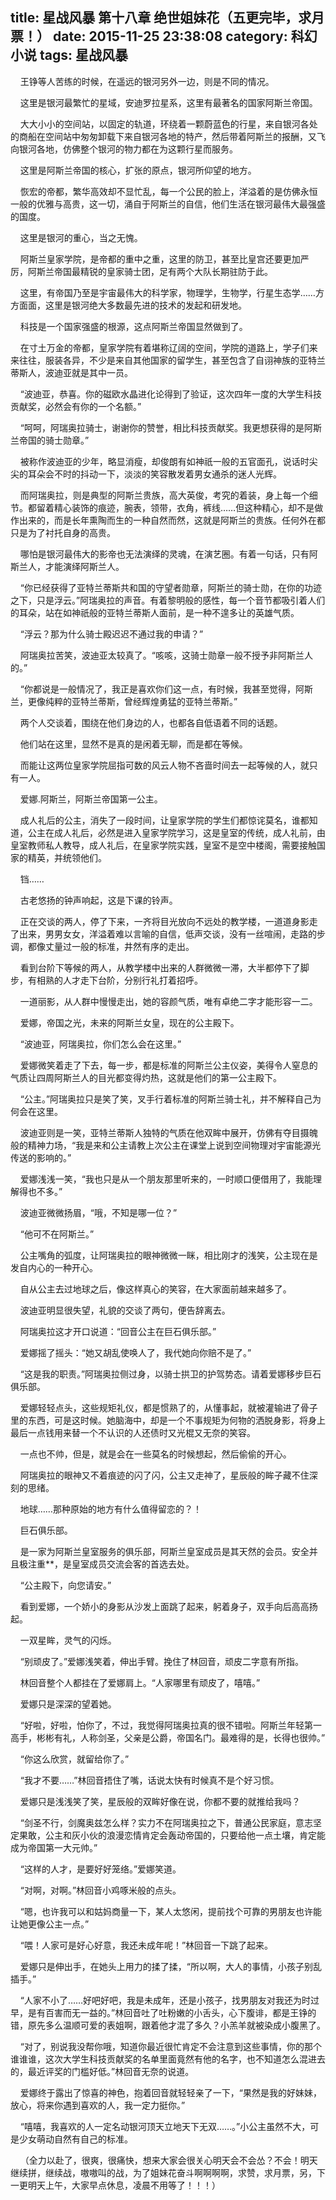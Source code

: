 title: 星战风暴 第十八章 绝世姐妹花（五更完毕，求月票！）
date: 2015-11-25 23:38:08
category: 科幻小说
tags: 星战风暴
---
&nbsp;&nbsp;&nbsp;&nbsp;王铮等人苦练的时候，在遥远的银河另外一边，则是不同的情况。

&nbsp;&nbsp;&nbsp;&nbsp;这里是银河最繁忙的星域，安迪罗拉星系，这里有最著名的国家阿斯兰帝国。

&nbsp;&nbsp;&nbsp;&nbsp;大大小小的空间站，以固定的轨道，环绕着一颗蔚蓝色的行星，来自银河各处的商船在空间站中匆匆卸载下来自银河各地的特产，然后带着阿斯兰的报酬，又飞向银河各地，仿佛整个银河的物力都在为这颗行星而服务。

&nbsp;&nbsp;&nbsp;&nbsp;这里是阿斯兰帝国的核心，扩张的原点，银河所仰望的地方。

&nbsp;&nbsp;&nbsp;&nbsp;恢宏的帝都，繁华高效却不显忙乱，每一个公民的脸上，洋溢着的是仿佛永恒一般的优雅与高贵，这一切，涌自于阿斯兰的自信，他们生活在银河最伟大最强盛的国度。

&nbsp;&nbsp;&nbsp;&nbsp;这里是银河的重心，当之无愧。

&nbsp;&nbsp;&nbsp;&nbsp;阿斯兰皇家学院，是帝都的重中之重，这里的防卫，甚至比皇宫还要更加严厉，阿斯兰帝国最精锐的皇家骑士团，足有两个大队长期驻防于此。

&nbsp;&nbsp;&nbsp;&nbsp;这里，有帝国乃至是宇宙最伟大的科学家，物理学，生物学，行星生态学……方方面面，这里是银河绝大多数最先进的技术的发起和研发地。

&nbsp;&nbsp;&nbsp;&nbsp;科技是一个国家强盛的根源，这点阿斯兰帝国显然做到了。

&nbsp;&nbsp;&nbsp;&nbsp;在寸土万金的帝都，皇家学院有着堪称辽阔的空间，学院的道路上，学子们来来往往，服装各异，不少是来自其他国家的留学生，甚至包含了自诩神族的亚特兰蒂斯人，波迪亚就是其中一员。

&nbsp;&nbsp;&nbsp;&nbsp;“波迪亚，恭喜。你的磁欧水晶进化论得到了验证，这次四年一度的大学生科技贡献奖，必然会有你的一个名额。”

&nbsp;&nbsp;&nbsp;&nbsp;“呵呵，阿瑞奥拉骑士，谢谢你的赞誉，相比科技贡献奖。我更想获得的是阿斯兰帝国的骑士勋章。”

&nbsp;&nbsp;&nbsp;&nbsp;被称作波迪亚的少年，略显消瘦，却俊朗有如神祇一般的五官面孔，说话时尖尖的耳朵会不时的抖动一下，淡淡的笑容散发着男女通杀的迷人光辉。

&nbsp;&nbsp;&nbsp;&nbsp;而阿瑞奥拉，则是典型的阿斯兰贵族，高大英俊，考究的着装，身上每一个细节。都留着精心装饰的痕迹，腕表，领带，衣角，裤线……但这种精心，却不是做作出来的，而是长年熏陶而生的一种自然而然，这就是阿斯兰的贵族。任何外在都只是为了衬托自身的高贵。

&nbsp;&nbsp;&nbsp;&nbsp;哪怕是银河最伟大的影帝也无法演绎的灵魂，在演艺圈。有着一句话，只有阿斯兰人，才能演绎阿斯兰人。

&nbsp;&nbsp;&nbsp;&nbsp;“你已经获得了亚特兰蒂斯共和国的守望者勋章，阿斯兰的骑士勋，在你的功迹之下，只是浮云。”阿瑞奥拉的声音。有着黎明般的感性，每一个音节都吸引着人们的耳朵，站在如神祇般的亚特兰蒂斯人面前，是一种不遑多让的英雄气质。

&nbsp;&nbsp;&nbsp;&nbsp;“浮云？那为什么骑士殿迟迟不通过我的申请？”

&nbsp;&nbsp;&nbsp;&nbsp;阿瑞奥拉苦笑，波迪亚太较真了。“咳咳，这骑士勋章一般不授予非阿斯兰人的。”

&nbsp;&nbsp;&nbsp;&nbsp;“你都说是一般情况了，我正是喜欢你们这一点，有时候，我甚至觉得，阿斯兰，更像纯粹的亚特兰蒂斯，曾经辉煌勇猛的亚特兰蒂斯。”

&nbsp;&nbsp;&nbsp;&nbsp;两个人交谈着，围绕在他们身边的人，也都各自低语着不同的话题。

&nbsp;&nbsp;&nbsp;&nbsp;他们站在这里，显然不是真的是闲着无聊，而是都在等候。

&nbsp;&nbsp;&nbsp;&nbsp;而能让这两位皇家学院屈指可数的风云人物不吝啬时间去一起等候的人，就只有一人。

&nbsp;&nbsp;&nbsp;&nbsp;爱娜.阿斯兰，阿斯兰帝国第一公主。

&nbsp;&nbsp;&nbsp;&nbsp;成人礼后的公主，消失了一段时间，让皇家学院的学生们都惊诧莫名，谁都知道，公主在成人礼后，必然是进入皇家学院学习，这是皇室的传统，成人礼前，由皇室教师私人教导，成人礼后，在皇家学院实践，皇室不是空中楼阁，需要接触国家的精英，并统领他们。

&nbsp;&nbsp;&nbsp;&nbsp;铛……

&nbsp;&nbsp;&nbsp;&nbsp;古老悠扬的钟声响起，这是下课的铃声。

&nbsp;&nbsp;&nbsp;&nbsp;正在交谈的两人，停了下来，一齐将目光放向不远处的教学楼，一道道身影走了出来，男男女女，洋溢着难以言喻的自信，低声交谈，没有一丝喧闹，走路的步调，都像丈量过一般的标准，井然有序的走出。

&nbsp;&nbsp;&nbsp;&nbsp;看到台阶下等候的两人，从教学楼中出来的人群微微一滞，大半都停下了脚步，有相熟的人才走下台阶，分别行礼打着招呼。

&nbsp;&nbsp;&nbsp;&nbsp;一道丽影，从人群中慢慢走出，她的容颜气质，唯有卓绝二字才能形容一二。

&nbsp;&nbsp;&nbsp;&nbsp;爱娜，帝国之光，未来的阿斯兰女皇，现在的公主殿下。

&nbsp;&nbsp;&nbsp;&nbsp;“波迪亚，阿瑞奥拉，你们怎么会在这里。”

&nbsp;&nbsp;&nbsp;&nbsp;爱娜微笑着走了下去，每一步，都是标准的阿斯兰公主仪姿，美得令人窒息的气质让四周阿斯兰人的目光都变得灼热，这就是他们的第一公主殿下。

&nbsp;&nbsp;&nbsp;&nbsp;“公主。”阿瑞奥拉只是笑了笑，叉手行着标准的阿斯兰骑士礼，并不解释自己为何会在这里。

&nbsp;&nbsp;&nbsp;&nbsp;波迪亚则是一笑，亚特兰蒂斯人独特的气质在他双眸中展开，仿佛有夺目摄魄般的精神力场，“我是来和公主请教上次公主在课堂上说到空间物理对宇宙能源光传送的影响的。”

&nbsp;&nbsp;&nbsp;&nbsp;爱娜浅浅一笑，“我也只是从一个朋友那里听来的，一时顺口便借用了，我能理解得也不多。”

&nbsp;&nbsp;&nbsp;&nbsp;波迪亚微微扬眉，“哦，不知是哪一位？”

&nbsp;&nbsp;&nbsp;&nbsp;“他可不在阿斯兰。”

&nbsp;&nbsp;&nbsp;&nbsp;公主嘴角的弧度，让阿瑞奥拉的眼神微微一眯，相比刚才的浅笑，公主现在是发自内心的一种开心。

&nbsp;&nbsp;&nbsp;&nbsp;自从公主去过地球之后，像这样真心的笑容，在大家面前越来越多了。

&nbsp;&nbsp;&nbsp;&nbsp;波迪亚明显很失望，礼貌的交谈了两句，便告辞离去。

&nbsp;&nbsp;&nbsp;&nbsp;阿瑞奥拉这才开口说道：“回音公主在巨石俱乐部。”

&nbsp;&nbsp;&nbsp;&nbsp;爱娜摇了摇头：“她又胡乱使唤人了，我代她向你赔不是了。”

&nbsp;&nbsp;&nbsp;&nbsp;“这是我的职责。”阿瑞奥拉侧过身，以骑士拱卫的护驾势态。请着爱娜移步巨石俱乐部。

&nbsp;&nbsp;&nbsp;&nbsp;爱娜轻轻点头，这些规矩礼仪，都是惯熟了的，从懂事起，就被灌输进了骨子里的东西，可是这时候。她脑海中，却是一个不事规矩为何物的洒脱身影，将身上最后一点钱用来替一个不认识的人还债时又光棍又无奈的笑容。

&nbsp;&nbsp;&nbsp;&nbsp;一点也不帅，但是，就是会在一些莫名的时候想起，然后偷偷的开心。

&nbsp;&nbsp;&nbsp;&nbsp;阿瑞奥拉的眼神又不着痕迹的闪了闪，公主又走神了，星辰般的眸子藏不住深刻的思绪。

&nbsp;&nbsp;&nbsp;&nbsp;地球……那种原始的地方有什么值得留恋的？！

&nbsp;&nbsp;&nbsp;&nbsp;巨石俱乐部。

&nbsp;&nbsp;&nbsp;&nbsp;是一家为阿斯兰皇室服务的俱乐部，阿斯兰皇室成员是其天然的会员。安全并且极注重**，是皇室成员交流会客的首选去处。

&nbsp;&nbsp;&nbsp;&nbsp;“公主殿下，向您请安。”

&nbsp;&nbsp;&nbsp;&nbsp;看到爱娜，一个娇小的身影从沙发上面跳了起来，躬着身子，双手向后高高扬起。

&nbsp;&nbsp;&nbsp;&nbsp;一双星眸，灵气的闪烁。

&nbsp;&nbsp;&nbsp;&nbsp;“别顽皮了。”爱娜浅笑着，伸出手臂。挽住了林回音，顽皮二字意有所指。

&nbsp;&nbsp;&nbsp;&nbsp;林回音整个人都挂在了爱娜肩上。“人家哪里有顽皮了，嘻嘻。”

&nbsp;&nbsp;&nbsp;&nbsp;爱娜只是深深的望着她。

&nbsp;&nbsp;&nbsp;&nbsp;“好啦，好啦，怕你了，不过，我觉得阿瑞奥拉真的很不错啦。阿斯兰年轻第一高手，彬彬有礼，人称剑圣，父亲是公爵，帝国名门。最难得的是，长得也很帅。”

&nbsp;&nbsp;&nbsp;&nbsp;“你这么欣赏，就留给你了。”

&nbsp;&nbsp;&nbsp;&nbsp;“我才不要……”林回音捂住了嘴，话说太快有时候真不是个好习惯。

&nbsp;&nbsp;&nbsp;&nbsp;爱娜只是浅浅笑了笑，星辰般的双眸好像在说，你都不要的就推给我吗？

&nbsp;&nbsp;&nbsp;&nbsp;“剑圣不行，剑魔奥兹怎么样？实力不在阿瑞奥拉之下，普通公民家庭，意志坚定果敢，公主和灰小伙的浪漫恋情肯定会轰动帝国的，只要给他一点土壤，肯定能成为帝国第一大元帅。”

&nbsp;&nbsp;&nbsp;&nbsp;“这样的人才，是要好好笼络。”爱娜笑道。

&nbsp;&nbsp;&nbsp;&nbsp;“对啊，对啊。”林回音小鸡啄米般的点头。

&nbsp;&nbsp;&nbsp;&nbsp;“嗯，也许我可以和姑妈商量一下，某人太悠闲，提前找个可靠的男朋友也许能让她更像公主一点。”

&nbsp;&nbsp;&nbsp;&nbsp;“喂！人家可是好心好意，我还未成年呢！”林回音一下跳了起来。

&nbsp;&nbsp;&nbsp;&nbsp;爱娜只是伸出手，在她头上用力的揉了揉，“所以啊，大人的事情，小孩子别乱插手。”

&nbsp;&nbsp;&nbsp;&nbsp;“人家不小了……好吧好吧，我是未成年，还是小孩子，找男朋友对我还为时过早，是有百害而无一益的。”林回音吐了吐粉嫩的小舌头，心下腹诽，都是王铮的错，原先多么温顺可爱的表姐啊，跟着他才混了多久？小羔羊就被染成小腹黑了。

&nbsp;&nbsp;&nbsp;&nbsp;“对了，别说我没帮你哦，知道你最近很忙肯定不会注意到这些事情，你的那个谁谁谁，这次大学生科技贡献奖的名单里面竟然有他的名字，也不知道怎么混进去的，最近评奖的门槛好低。”林回音无奈的说道。

&nbsp;&nbsp;&nbsp;&nbsp;爱娜终于露出了惊喜的神色，抱着回音就轻轻亲了一下，“果然是我的好妹妹，放心，将来你遇到喜欢的人，我一定力挺你。”

&nbsp;&nbsp;&nbsp;&nbsp;“嘻嘻，我喜欢的人一定名动银河顶天立地天下无双……。”小公主虽然不大，可是少女萌动自然有自己的标准。

&nbsp;&nbsp;&nbsp;&nbsp;（全力以赴了，很爽，很痛快，想来大家会很关心明天会不会怂？不会！明天继续拼，继续战，嗷嗷叫的战，为了姐妹花奋斗啊啊啊啊，求赞，求月票，另，下一更明天上午，大家早点休息，凌晨不用等了！！！）